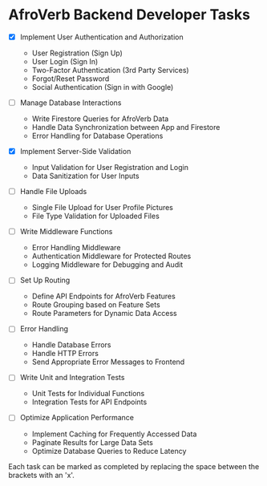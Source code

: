 # AfroVerb Backend Developer Tasks

- [x] Implement User Authentication and Authorization
    - User Registration (Sign Up)
    - User Login (Sign In)
    - Two-Factor Authentication (3rd Party Services)
    - Forgot/Reset Password
    - Social Authentication (Sign in with Google)

- [ ] Manage Database Interactions
    - Write Firestore Queries for AfroVerb Data
    - Handle Data Synchronization between App and Firestore
    - Error Handling for Database Operations

- [x] Implement Server-Side Validation
    - Input Validation for User Registration and Login
    - Data Sanitization for User Inputs

- [ ] Handle File Uploads
    - Single File Upload for User Profile Pictures
    - File Type Validation for Uploaded Files

- [ ] Write Middleware Functions
    - Error Handling Middleware
    - Authentication Middleware for Protected Routes
    - Logging Middleware for Debugging and Audit

- [ ] Set Up Routing
    - Define API Endpoints for AfroVerb Features
    - Route Grouping based on Feature Sets
    - Route Parameters for Dynamic Data Access

- [ ] Error Handling
    - Handle Database Errors
    - Handle HTTP Errors
    - Send Appropriate Error Messages to Frontend

- [ ] Write Unit and Integration Tests
    - Unit Tests for Individual Functions
    - Integration Tests for API Endpoints

- [ ] Optimize Application Performance
    - Implement Caching for Frequently Accessed Data
    - Paginate Results for Large Data Sets
    - Optimize Database Queries to Reduce Latency

Each task can be marked as completed by replacing the space between the brackets with an 'x'.